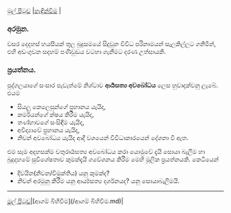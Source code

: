 [මුල් පිටුව](/index.md) |[හැඳින්වීම](/හැඳින්වීම.md) |

### අරමුන.
වසර දෙදහස් හයසීයක් තුල බුදුසමයේ සිදුවුන විවිධ පරිනාමයන් සැලකිල්ලට ගනිමින්, එහි අඩංගුවන සදහම් පණිවුඩය වටහා ගැනීමට දරණ උත්සායකි.

### ප්‍රයත්නය.
පුද්ගලයාගේ සංසාර පැවැත්මේ නිශ්ටාව **ආර්‍යසත්‍ය අවබෝධය** ලෙස හුවාදක්වනු ලැබේ.
එයම
- සියලු කෙලෙසුන්ගේ ප්‍රහානය යැයිද,
- කර්මයන්ගේ ක්ෂය කිරීම යැයිද,
- තණ්හාවගේ සංසිඳීම යැයිද,
- අවිද්‍යාවේ ප්‍රහානය යැයිද,
- නිවන් අවබෝධය යැයිද ආදී වශයෙන් විවිධාකාරයෙන් දේශනා වී ඇත.

එම සෑම අදහසක්ම චතුරාර්‍යසත්‍ය අවබෝධය කරා යොමුවේ දැයි සොයා බැලීම හා
බුදුදහමේ සුවිශේෂතාව කුමක්දැයි ගවේශනය කිරීම මෙහි මූලික ප්‍රයත්නයකි.
කෙටියෙන්

- දිවයින(නිවන/විමුක්තිය) යනු කුමක්ද?
- නිවන් අරමුනු කිරීම යනු ආර්‍ය්‍යසත්‍ය දර්ශනයද? යනු සොයාබැලීමයි.

-----
[මුල් පිටුව](/index.md)|[ආගම් බිහිවීම](/ආගම් බිහිවීම.md)|
